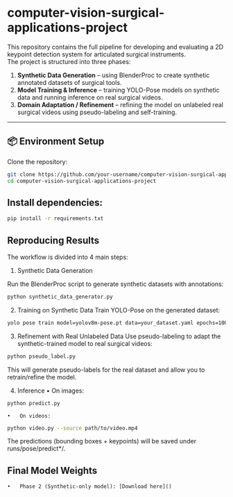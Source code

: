 # computer-vision-surgical-applications-project

This repository contains the full pipeline for developing and evaluating a 2D keypoint detection system for articulated surgical instruments.  
The project is structured into three phases:  

1. **Synthetic Data Generation** – using BlenderProc to create synthetic annotated datasets of surgical tools.  
2. **Model Training & Inference** – training YOLO-Pose models on synthetic data and running inference on real surgical videos.  
3. **Domain Adaptation / Refinement** – refining the model on unlabeled real surgical videos using pseudo-labeling and self-training.

---

## 📦 Environment Setup

Clone the repository:

```bash
git clone https://github.com/your-username/computer-vision-surgical-applications-project.git
cd computer-vision-surgical-applications-project
```
## Install dependencies:
```bash
pip install -r requirements.txt
```
## Reproducing Results
The workflow is divided into 4 main steps:

1. Synthetic Data Generation

Run the BlenderProc script to generate synthetic datasets with annotations:
```bash
python synthetic_data_generator.py
```
2. Training on Synthetic Data
Train YOLO-Pose on the generated dataset:
```bash
yolo pose train model=yolov8m-pose.pt data=your_dataset.yaml epochs=100 imgsz=640
```
3. Refinement with Real Unlabeled Data
Use pseudo-labeling to adapt the synthetic-trained model to real surgical videos:
```bash
python pseudo_label.py
```
This will generate pseudo-labels for the real dataset and allow you to retrain/refine the model.

4. Inference
	•	On images:
```bash
python predict.py
```
	•	On videos:
 ```bash
 python video.py --source path/to/video.mp4
```
The predictions (bounding boxes + keypoints) will be saved under runs/pose/predict*/.

##  Final Model Weights
	•	Phase 2 (Synthetic-only model): [Download here]()
 



